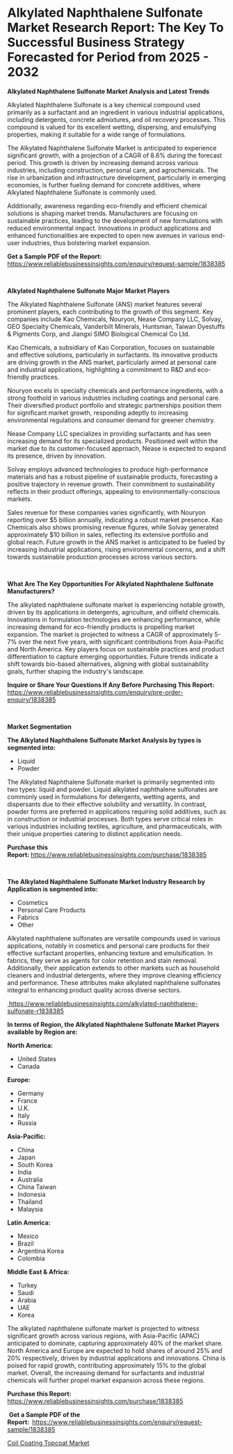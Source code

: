 <p><h1>Alkylated Naphthalene Sulfonate Market Research Report: The Key To Successful Business Strategy Forecasted for Period from 2025 - 2032</h1></p><p><strong>Alkylated Naphthalene Sulfonate Market Analysis and Latest Trends</strong></p>
<p><p>Alkylated Naphthalene Sulfonate is a key chemical compound used primarily as a surfactant and an ingredient in various industrial applications, including detergents, concrete admixtures, and oil recovery processes. This compound is valued for its excellent wetting, dispersing, and emulsifying properties, making it suitable for a wide range of formulations.</p><p>The Alkylated Naphthalene Sulfonate Market is anticipated to experience significant growth, with a projection of a CAGR of 8.6% during the forecast period. This growth is driven by increasing demand across various industries, including construction, personal care, and agrochemicals. The rise in urbanization and infrastructure development, particularly in emerging economies, is further fueling demand for concrete additives, where Alkylated Naphthalene Sulfonate is commonly used. </p><p>Additionally, awareness regarding eco-friendly and efficient chemical solutions is shaping market trends. Manufacturers are focusing on sustainable practices, leading to the development of new formulations with reduced environmental impact. Innovations in product applications and enhanced functionalities are expected to open new avenues in various end-user industries, thus bolstering market expansion.</p></p>
<p><strong>Get a Sample PDF of the Report:&nbsp;</strong> <a href="https://www.reliablebusinessinsights.com/enquiry/request-sample/1838385?utm_campaign=2840&utm_medium=2&utm_source=Github&utm_content=ia&utm_term=03042025&utm_id=alkylated-naphthalene-sulfonate">https://www.reliablebusinessinsights.com/enquiry/request-sample/1838385</a></p>
<p>&nbsp;</p>
<p><strong>Alkylated Naphthalene Sulfonate Major Market Players</strong></p>
<p><p>The Alkylated Naphthalene Sulfonate (ANS) market features several prominent players, each contributing to the growth of this segment. Key companies include Kao Chemicals, Nouryon, Nease Company LLC, Solvay, GEO Specialty Chemicals, Vanderbilt Minerals, Huntsman, Taiwan Dyestuffs & Pigments Corp, and Jiangxi SIMO Biological Chemical Co Ltd.</p><p>Kao Chemicals, a subsidiary of Kao Corporation, focuses on sustainable and effective solutions, particularly in surfactants. Its innovative products are driving growth in the ANS market, particularly aimed at personal care and industrial applications, highlighting a commitment to R&D and eco-friendly practices.</p><p>Nouryon excels in specialty chemicals and performance ingredients, with a strong foothold in various industries including coatings and personal care. Their diversified product portfolio and strategic partnerships position them for significant market growth, responding adeptly to increasing environmental regulations and consumer demand for greener chemistry.</p><p>Nease Company LLC specializes in providing surfactants and has seen increasing demand for its specialized products. Positioned well within the market due to its customer-focused approach, Nease is expected to expand its presence, driven by innovation.</p><p>Solvay employs advanced technologies to produce high-performance materials and has a robust pipeline of sustainable products, forecasting a positive trajectory in revenue growth. Their commitment to sustainability reflects in their product offerings, appealing to environmentally-conscious markets.</p><p>Sales revenue for these companies varies significantly, with Nouryon reporting over $5 billion annually, indicating a robust market presence. Kao Chemicals also shows promising revenue figures, while Solvay generated approximately $10 billion in sales, reflecting its extensive portfolio and global reach. Future growth in the ANS market is anticipated to be fueled by increasing industrial applications, rising environmental concerns, and a shift towards sustainable production processes across various sectors.</p></p>
<p>&nbsp;</p>
<p><strong>What Are The Key Opportunities For Alkylated Naphthalene Sulfonate Manufacturers?</strong></p>
<p><p>The alkylated naphthalene sulfonate market is experiencing notable growth, driven by its applications in detergents, agriculture, and oilfield chemicals. Innovations in formulation technologies are enhancing performance, while increasing demand for eco-friendly products is propelling market expansion. The market is projected to witness a CAGR of approximately 5-7% over the next five years, with significant contributions from Asia-Pacific and North America. Key players focus on sustainable practices and product differentiation to capture emerging opportunities. Future trends indicate a shift towards bio-based alternatives, aligning with global sustainability goals, further shaping the industry's landscape.</p></p>
<p><strong>Inquire or Share Your Questions If Any Before Purchasing This Report:</strong> <a href="https://www.reliablebusinessinsights.com/enquiry/pre-order-enquiry/1838385?utm_campaign=2840&utm_medium=2&utm_source=Github&utm_content=ia&utm_term=03042025&utm_id=alkylated-naphthalene-sulfonate">https://www.reliablebusinessinsights.com/enquiry/pre-order-enquiry/1838385</a></p>
<p>&nbsp;</p>
<p><strong>Market Segmentation</strong></p>
<p><strong>The Alkylated Naphthalene Sulfonate Market Analysis by types is segmented into:</strong></p>
<p><ul><li>Liquid</li><li>Powder</li></ul></p>
<p><p>The Alkylated Naphthalene Sulfonate market is primarily segmented into two types: liquid and powder. Liquid alkylated naphthalene sulfonates are commonly used in formulations for detergents, wetting agents, and dispersants due to their effective solubility and versatility. In contrast, powder forms are preferred in applications requiring solid additives, such as in construction or industrial processes. Both types serve critical roles in various industries including textiles, agriculture, and pharmaceuticals, with their unique properties catering to distinct application needs.</p></p>
<p><strong>Purchase this Report:&nbsp;</strong><a href="https://www.reliablebusinessinsights.com/purchase/1838385?utm_campaign=2840&utm_medium=2&utm_source=Github&utm_content=ia&utm_term=03042025&utm_id=alkylated-naphthalene-sulfonate">https://www.reliablebusinessinsights.com/purchase/1838385</a></p>
<p>&nbsp;</p>
<p><strong>The Alkylated Naphthalene Sulfonate Market Industry Research by Application is segmented into:</strong></p>
<p><ul><li>Cosmetics</li><li>Personal Care Products</li><li>Fabrics</li><li>Other</li></ul></p>
<p><p>Alkylated naphthalene sulfonates are versatile compounds used in various applications, notably in cosmetics and personal care products for their effective surfactant properties, enhancing texture and emulsification. In fabrics, they serve as agents for color retention and stain removal. Additionally, their application extends to other markets such as household cleaners and industrial detergents, where they improve cleaning efficiency and performance. These attributes make alkylated naphthalene sulfonates integral to enhancing product quality across diverse sectors.</p></p>
<p><a href="https://www.reliablebusinessinsights.com/alkylated-naphthalene-sulfonate-r1838385?utm_campaign=2840&utm_medium=2&utm_source=Github&utm_content=ia&utm_term=03042025&utm_id=alkylated-naphthalene-sulfonate">&nbsp;https://www.reliablebusinessinsights.com/alkylated-naphthalene-sulfonate-r1838385</a></p>
<p><strong>In terms of Region, the Alkylated Naphthalene Sulfonate Market Players available by Region are:</strong></p>
<p>
    <p> <strong> North America: </strong>
        <ul>
            <li>United States</li>
            <li>Canada</li>
        </ul>
        </p> 
    <p> <strong> Europe: </strong>
        <ul>
            <li>Germany</li>
            <li>France</li>
            <li>U.K.</li>
            <li>Italy</li>
            <li>Russia</li>
        </ul>
        </p> 
    <p> <strong> Asia-Pacific: </strong>
        <ul>
            <li>China</li>
            <li>Japan</li>
            <li>South Korea</li>
            <li>India</li>
            <li>Australia</li>
            <li>China Taiwan</li>
            <li>Indonesia</li>
            <li>Thailand</li>
            <li>Malaysia</li>
        </ul>
        </p> 
    <p> <strong> Latin America: </strong>
        <ul>
            <li>Mexico</li>
            <li>Brazil</li>
            <li>Argentina Korea</li>
            <li>Colombia</li>
        </ul>
        </p> 
    <p> <strong> Middle East & Africa: </strong>
        <ul>
            <li>Turkey</li>
            <li>Saudi</li>
            <li>Arabia</li>
            <li>UAE</li>
            <li>Korea</li>
        </ul>
    </p>
    </p>
<p><p>The alkylated naphthalene sulfonate market is projected to witness significant growth across various regions, with Asia-Pacific (APAC) anticipated to dominate, capturing approximately 40% of the market share. North America and Europe are expected to hold shares of around 25% and 20% respectively, driven by industrial applications and innovations. China is poised for rapid growth, contributing approximately 15% to the global market. Overall, the increasing demand for surfactants and industrial chemicals will further propel market expansion across these regions.</p></p>
<p><strong>Purchase this Report: </strong><a href="https://www.reliablebusinessinsights.com/purchase/1838385?utm_campaign=2840&utm_medium=2&utm_source=Github&utm_content=ia&utm_term=03042025&utm_id=alkylated-naphthalene-sulfonate">https://www.reliablebusinessinsights.com/purchase/1838385</a></p>
<p>&nbsp;<strong>Get a Sample PDF of the Report:&nbsp;&nbsp;</strong><a href="https://www.reliablebusinessinsights.com/enquiry/request-sample/1838385?utm_campaign=2840&utm_medium=2&utm_source=Github&utm_content=ia&utm_term=03042025&utm_id=alkylated-naphthalene-sulfonate">https://www.reliablebusinessinsights.com/enquiry/request-sample/1838385</a></p>
<p><strong></strong></p>
<p><p><a href="https://github.com/tszkintruca/Market-Research-Report-List-1/blob/main/coil-coating-topcoat-market.md?utm_campaign=2840&utm_medium=2&utm_source=Github&utm_content=ia&utm_term=03042025&utm_id=alkylated-naphthalene-sulfonate">Coil Coating Topcoat Market</a></p></p>